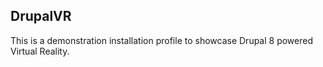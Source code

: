 DrupalVR
--------

This is a demonstration installation profile to showcase Drupal 8 powered
Virtual Reality.